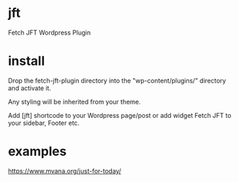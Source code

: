# jft
Fetch JFT Wordpress Plugin

# install
Drop the fetch-jft-plugin directory into the "wp-content/plugins/" directory and activate it.

Any styling will be inherited from your theme.

Add [jft] shortcode to your Wordpress page/post or add widget Fetch JFT to your sidebar, Footer etc.

# examples
https://www.mvana.org/just-for-today/